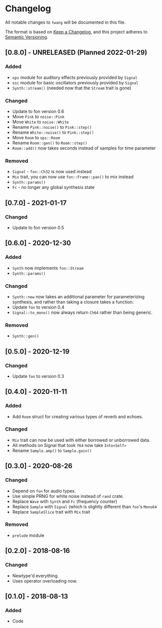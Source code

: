 # Changelog
All notable changes to `twang` will be documented in this file.

The format is based on [Keep a Changelog](https://keepachangelog.com/en/1.0.0/),
and this project adheres to [Semantic Versioning](https://github.com/AldaronLau/semver).

## [0.8.0] - UNRELEASED (Planned 2022-01-29)
### Added
 - `ops` module for auditory effects previously provided by `Signal`
 - `osc` module for basic oscillators previously provided by `Signal`
 - `Synth::stream()` (needed now that the `Stream` trait is gone)

### Changed
 - Update to fon version 0.6
 - Move `Pink` to `noise::Pink`
 - Move `White` to `noise::White`
 - Rename `Pink::noise()` to `Pink::step()`
 - Rename `White::noise()` to `Pink::step()`
 - Move `Room` to `ops::Room`
 - Rename `Room::gen()` to `Room::step()`
 - `Room::add()` now takes seconds instead of samples for time parameter

### Removed
 - `Signal` - `fon::Ch32` is now used instead
 - `Mix` trait, you can now use `fon::Frame::pan()` to mix instead
 - `Synth::params()`
 - `Fc` - no longer any global synthesis state

## [0.7.0] - 2021-01-17
### Changed
 - Update to fon version 0.5

## [0.6.0] - 2020-12-30
### Added
 - `Synth` now implements `fon::Stream`
 - `Synth::params()`

### Changed
 - `Synth::new` now takes an additional parameter for parameterizing synthesis,
   and rather than taking a closure takes a function.
 - Update `fon` to version 0.4
 - `Signal::to_mono()` now always return `Ch64` rather than being generic.

### Removed
 - `Synth::gen()`

## [0.5.0] - 2020-12-19
### Changed
 - Update `fon` to version 0.3

## [0.4.0] - 2020-11-11
### Added
 - Add `Room` struct for creating various types of reverb and echoes. 

### Changed
 - `Mix` trait can now be used with either borrowed or unborrowed data.
 - All methods on Signal that took `f64` now take `Into<Self>`
 - Rename `Sample.amp()` to `Sample.gain()`

## [0.3.0] - 2020-08-26
### Changed
 - Depend on `fon` for audio types.
 - Use simple PRNG for white noise instead of `rand` crate.
 - Replace `Wave` with `Synth` and `Fc` (frequency counter)
 - Replace `Sample` with `Signal` (which is slightly different than `fon`'s
   `Mono64`
 - Replace `SampleSlice` trait with `Mix` trait

### Removed
 - `prelude` module

## [0.2.0] - 2018-08-16
### Changed
 - Newtype'd everything.
 - Uses operator overloading now.

## [0.1.0] - 2018-08-13
### Added
 - Code
